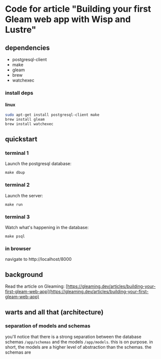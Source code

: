 # Code for article "Building your first Gleam web app with Wisp and Lustre"

## dependencies

* postgresql-client
* make
* gleam
* brew
* watchexec

### install deps

#### linux

```bash
sudo apt-get install postgresql-client make
brew install gleam
brew install watchexec
```

## quickstart

### terminal 1

Launch the postgresql database:

```
make dbup
```

### terminal 2

Launch the server:

```
make run
```

### terminal 3

Watch what's happening in the database:

```
make psql
```

### in browser

navigate to http://localhost/8000

## background

Read the article on Gleaming: [https://gleaming.dev/articles/building-your-first-gleam-web-app](https://gleaming.dev/articles/building-your-first-gleam-web-app)

## warts and all that (architecture)

### separation of models and schemas

you'll notice that there is a strong separation between the database schemas `/app/schemas` and the models `/app/models`.
this is on purpose. in short, the models are a higher level of abstraction than the schemas. the schemas are